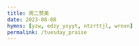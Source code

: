 ```yaml
---
title: 周二赞美
date: 2023-08-08
hymns: [yzw, edzy_ysyyt, ntzrttjl, wrnxn]
permalink: /tuesday_praise
---
```


